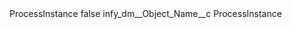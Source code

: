 <?xml version="1.0" encoding="UTF-8"?>
<CustomMetadata xmlns="http://soap.sforce.com/2006/04/metadata" xmlns:xsi="http://www.w3.org/2001/XMLSchema-instance" xmlns:xsd="http://www.w3.org/2001/XMLSchema">
    <label>ProcessInstance</label>
    <protected>false</protected>
    <values>
        <field>infy_dm__Object_Name__c</field>
        <value xsi:type="xsd:string">ProcessInstance</value>
    </values>
</CustomMetadata>
